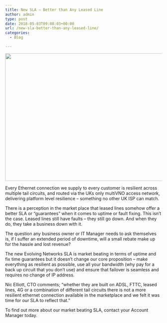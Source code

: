 ```yaml
---
title: New SLA – Better than Any Leased Line
author: admin
type: post
date: 2018-05-03T09:08:03+00:00
url: /new-sla-better-than-any-leased-line/
categories:
  - Blog

---
```

<img src="https://evolving.net.uk/wp-content/uploads/2016/08/cables.jpg" alt="" width="890" height="411" class="alignnone size-full wp-image-3764" srcset="http://evolving-networks.local/wp-content/uploads/2016/08/cables.jpg 890w, http://evolving-networks.local/wp-content/uploads/2016/08/cables-300x139.jpg 300w, http://evolving-networks.local/wp-content/uploads/2016/08/cables-768x355.jpg 768w" sizes="(max-width: 709px) 85vw, (max-width: 909px) 67vw, (max-width: 1362px) 62vw, 840px" />

Every Ethernet connection we supply to every customer is resilient across multiple tail circuits, and routed via the UKs only multiVNO access network, delivering platform level resilience – something no other UK ISP can match.

There is a perception in the market place that leased lines somehow offer a better SLA or “guarantees” when it comes to uptime or fault fixing. This isn’t the case. Leased lines still have faults &#8211; they still go down. And when they do, they take a business down with it.

The question any business owner or IT Manager needs to ask themselves is, if I suffer an extended period of downtime, will a small rebate make up for the hassle and lost revenue?

The new Evolving Networks SLA is market beating in terms of uptime and fix time guarantees but it doesn’t change our core proposition – make everything as resilient as possible, use all your bandwidth (why pay for a back up circuit that you don’t use) and ensure that failover is seamless and requires no change of IP address.

Nic Elliott, CTO comments; “whether they are built on ADSL, FTTC, leased lines, 4G or a combination of different tail circuits there is not a more resilient ethernet connection available in the marketplace and we felt it was time for our SLA to reflect that.”

To find out more about our market beating SLA, contact your Account Manager today.
